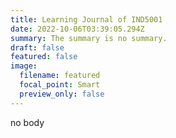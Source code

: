 ```yaml
---
title: Learning Journal of IND5001
date: 2022-10-06T03:39:05.294Z
summary: The summary is no summary.
draft: false
featured: false
image:
  filename: featured
  focal_point: Smart
  preview_only: false
---
```

no body